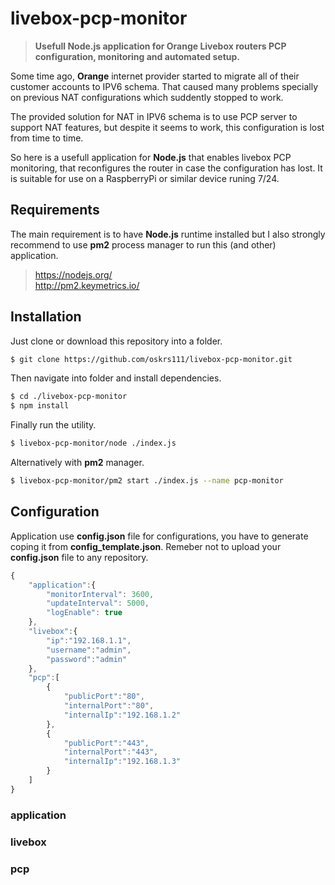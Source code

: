 # livebox-pcp-monitor
>**Usefull Node.js application for Orange Livebox routers PCP configuration, monitoring and automated setup.**

Some time ago, **Orange** internet provider started to migrate all of their customer accounts to IPV6 schema. That caused many problems specially on previous NAT configurations which suddently stopped to work.

The provided solution for NAT in IPV6 schema is to use PCP server to support NAT features, but despite it seems to work,  this configuration is lost from time to time.

So here is a usefull application for **Node.js** that enables livebox PCP monitoring, that reconfigures the router in case the configuration has lost. It is suitable for use on a RaspberryPi or similar device runing 7/24.

## Requirements
The main requirement is to have **Node.js** runtime installed but I also strongly recommend  to use **pm2** process manager to run this (and other) application.

>https://nodejs.org/ \
>http://pm2.keymetrics.io/

## Installation
Just clone or download this repository into a folder.

```bash
$ git clone https://github.com/oskrs111/livebox-pcp-monitor.git
```

Then navigate into folder and install dependencies.

```bash
$ cd ./livebox-pcp-monitor
$ npm install
```

Finally run the utility.

```bash
$ livebox-pcp-monitor/node ./index.js
```

Alternatively with **pm2** manager.

```bash
$ livebox-pcp-monitor/pm2 start ./index.js --name pcp-monitor
```
## Configuration
Application use **config.json** file for configurations, you have to generate coping it from **config_template.json**. Remeber not to upload your **config.json** file to any repository.

```javascript
{
    "application":{
        "monitorInterval": 3600,
        "updateInterval": 5000,
        "logEnable": true
    },
    "livebox":{
        "ip":"192.168.1.1",
        "username":"admin",
        "password":"admin"
    },
    "pcp":[
        {
            "publicPort":"80",
            "internalPort":"80",
            "internalIp":"192.168.1.2"            
        },    
        {
            "publicPort":"443",
            "internalPort":"443",
            "internalIp":"192.168.1.3"    
        }        
    ]
}
```

### application
### livebox
### pcp

